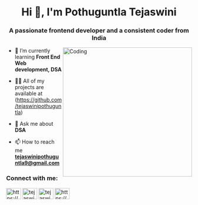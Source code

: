 

<h1 align="center">Hi 👋, I'm Pothuguntla Tejaswini</h1>
<h3 align="center">A passionate frontend developer and a consistent coder from India</h3>
<img align="right" alt="Coding" width="350" src="https://camo.githubusercontent.com/571e1b07bd12a229e4655e0f584330c56076dd3ad02975293617479c29bb1f0f/68747470733a2f2f63646e2e6472696262626c652e636f6d2f75736572732f343035353439342f73637265656e73686f74732f31353231353735362f6d656469612f64326236366334636130313932616132366431303334343862336431353138622e676966">




- 🌱 I’m currently learning **Front End Web development, DSA**

- 👨‍💻 All of my projects are available at (https://github.com/tejaswinipothuguntla)

- 💬 Ask me about **DSA**

- 📫 How to reach me **tejaswinipothuguntla9@gmail.com**

<h3 align="left">Connect with me:</h3>
<p align="left">
<a href="https://www.linkedin.com/in/tejaswini-pothuguntla-aa4571228" target="blank"><img align="center" src="https://raw.githubusercontent.com/rahuldkjain/github-profile-readme-generator/master/src/images/icons/Social/linked-in-alt.svg" alt="https://www.linkedin.com/in/tejaswini-pothuguntla-aa4571228" height="30" width="40" /></a>
<a href="https://www.hackerrank.com/profile/tejaswinipothug1" target="blank"><img align="center" src="https://raw.githubusercontent.com/rahuldkjain/github-profile-readme-generator/master/src/images/icons/Social/hackerrank.svg" alt="tejaswinipothug1" height="30" width="40" /></a>
<a href="https://leetcode.com/u/tejaswinipothuguntla9/" target="blank"><img align="center" src="https://raw.githubusercontent.com/rahuldkjain/github-profile-readme-generator/master/src/images/icons/Social/leet-code.svg" alt="tejaswinipothuguntla9" height="30" width="40" /></a>
<a href="https://www.geeksforgeeks.org/user/tejaswinipothuguntla9/" target="blank"><img align="center" src="https://raw.githubusercontent.com/rahuldkjain/github-profile-readme-generator/master/src/images/icons/Social/geeks-for-geeks.svg" alt="https://www.geeksforgeeks.org/user/tejaswinipothuguntla9/" height="30" width="40" /></a>
</p>




<!---
tejaswinipothuguntla/tejaswinipothuguntla is a ✨ special ✨ repository because its `README.md` (this file) appears on your GitHub profile.
You can click the Preview link to take a look at your changes.
--->
